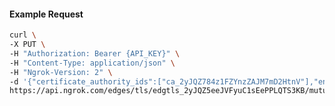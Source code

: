 <!-- Code generated for API Clients. DO NOT EDIT. -->

#### Example Request

```bash
curl \
-X PUT \
-H "Authorization: Bearer {API_KEY}" \
-H "Content-Type: application/json" \
-H "Ngrok-Version: 2" \
-d '{"certificate_authority_ids":["ca_2yJQZ784z1FZYnzZAJM7mD2HtnV"],"enabled":true}' \
https://api.ngrok.com/edges/tls/edgtls_2yJQZ5eeJVFyuC1sEePPLQTS3KB/mutual_tls
```
